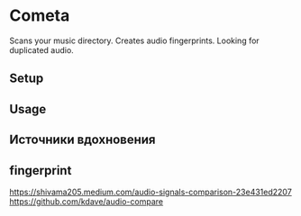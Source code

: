 
Cometa
======

Scans your music directory. Creates audio fingerprints. Looking for duplicated audio.



Setup
-----



Usage
-----



Источники вдохновения
---------------------

## fingerprint

https://shivama205.medium.com/audio-signals-comparison-23e431ed2207
https://github.com/kdave/audio-compare
